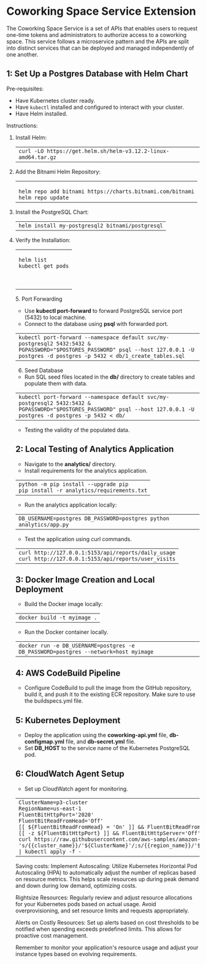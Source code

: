 # Coworking Space Service Extension
The Coworking Space Service is a set of APIs that enables users to request one-time tokens and administrators to authorize access to a coworking space. This service follows a microservice pattern and the APIs are split into distinct services that can be deployed and managed independently of one another.

## 1: Set Up a Postgres Database with Helm Chart
Pre-requisites:
- Have Kubernetes cluster ready.
- Have `kubectl` installed and configured to interact with your cluster.
- Have Helm installed.

Instructions:
1. Install Helm:
   <table><tbody><tr><td><code>curl -LO https://get.helm.sh/helm-v3.12.2-linux-amd64.tar.gz</code></td></tr></tbody></table>
2. Add the Bitnami Helm Repository:
   <table><tbody><tr><td><code>
   helm repo add bitnami https://charts.bitnami.com/bitnami
   helm repo update
   </code></td></tr></tbody></table>
3. Install the PostgreSQL Chart:
   <table><tbody><tr><td><code>helm install my-postgresql2 bitnami/postgresql</code></td></tr></tbody></table>
4. Verify the Installation:
   <table><tbody><tr><td><code>
   helm list
   kubectl get pods
  </code></td></tr></tbody></table>
5. Port Forwarding

*   Use **kubectl port-forward** to forward PostgreSQL service port (5432) to local machine.
*   Connect to the database using **psql** with forwarded port.

<table><tbody><tr><td><code>kubectl port-forward --namespace default svc/my-postgresql2 5432:5432 &amp;</code><br><code>PGPASSWORD="$POSTGRES_PASSWORD" psql --host 127.0.0.1 -U postgres -d postgres -p 5432 &lt; db/1_create_tables.sql</code></td></tr></tbody></table>

6. Seed Database

*   Run SQL seed files located in the **db/** directory to create tables and populate them with data.

<table><tbody><tr><td><code>kubectl port-forward --namespace default svc/my-postgresql2 5432:5432 &amp;</code><br><code>PGPASSWORD="$POSTGRES_PASSWORD" psql --host 127.0.0.1 -U postgres -d postgres -p 5432 &lt; db/<file_name.sql></code></td></tr></tbody></table>

*   Testing the validity of the populated data.
  
## 2: Local Testing of Analytics Application

*   Navigate to the **analytics/** directory.
*   Install requirements for the analytics application.  
    

<table><tbody><tr><td><code>python -m pip install --upgrade pip</code><br><code>pip install -r analytics/requirements.txt</code></td></tr></tbody></table>

*   Run the analytics application locally:

<table><tbody><tr><td><code>DB_USERNAME=postgres DB_PASSWORD=postgres python analytics/app.py</code></td></tr></tbody></table>


*   Test the application using curl commands.

<table><tbody><tr><td><code>curl http://127.0.0.1:5153/api/reports/daily_usage</code><br><code>curl http://127.0.0.1:5153/api/reports/user_visits</code></td></tr></tbody></table>

## 3: Docker Image Creation and Local Deployment

*   Build the Docker image locally:

<table><tbody><tr><td><code>docker build -t myimage .</code></td></tr></tbody></table>

*   Run the Docker container locally.  
    

<table><tbody><tr><td><code>docker run -e DB_USERNAME=postgres -e DB_PASSWORD=postgres --network=host myimage</code></td></tr></tbody></table>


## 4: AWS CodeBuild Pipeline

*   Configure CodeBuild to pull the image from the GitHub repository, build it, and push it to the existing ECR repository. Make sure to use the buildspecs.yml file.


## 5: Kubernetes Deployment

*   Deploy the application using the **coworking-api.yml** file, **db-configmap.yml** file, and **db-secret.yml** file.
*   Set **DB\_HOST** to the service name of the Kubernetes PostgreSQL pod.


## 6: CloudWatch Agent Setup

*   Set up CloudWatch agent for monitoring.

<table><tbody><tr><td><code>ClusterName=p3-cluster</code><br><code>RegionName=us-east-1</code><br><code>FluentBitHttpPort='2020'</code><br><code>FluentBitReadFromHead='Off'</code><br><code>[[ ${FluentBitReadFromHead} = 'On' ]] &amp;&amp; FluentBitReadFromTail='Off'|| FluentBitReadFromTail='On'</code><br><code>[[ -z ${FluentBitHttpPort} ]] &amp;&amp; FluentBitHttpServer='Off' || FluentBitHttpServer='On'</code><br><code>curl https://raw.githubusercontent.com/aws-samples/amazon-cloudwatch-container-insights/latest/k8s-deployment-manifest-templates/deployment-mode/daemonset/container-insights-monitoring/quickstart/cwagent-fluent-bit-quickstart.yaml | sed 's/{{cluster_name}}/'${ClusterName}'/;s/{{region_name}}/'${RegionName}'/;s/{{http_server_toggle}}/"'${FluentBitHttpServer}'"/;s/{{http_server_port}}/"'${FluentBitHttpPort}'"/;s/{{read_from_head}}/"'${FluentBitReadFromHead}'"/;s/{{read_from_tail}}/"'${FluentBitReadFromTail}'"/' | kubectl apply -f -</code></td></tr></tbody></table>

Saving costs:
Implement Autoscaling:
Utilize Kubernetes Horizontal Pod Autoscaling (HPA) to automatically adjust the number of replicas based on resource metrics. This helps scale resources up during peak demand and down during low demand, optimizing costs.

Rightsize Resources:
Regularly review and adjust resource allocations for your Kubernetes pods based on actual usage. Avoid overprovisioning, and set resource limits and requests appropriately.

Alerts on Costly Resources:
Set up alerts based on cost thresholds to be notified when spending exceeds predefined limits. This allows for proactive cost management.

Remember to monitor your application's resource usage and adjust your instance types based on evolving requirements.
